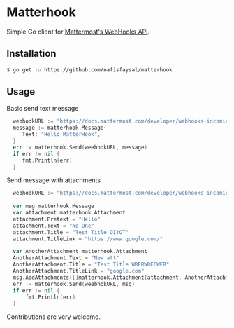 # Matterhook

Simple Go client for [Mattermost's WebHooks API](https://www.mattermost.org/webhooks/).

## Installation
```sh
$ go get -u https://github.com/nafisfaysal/matterhook
```

## Usage

Basic send text message

```go
  webhookURL := "https://docs.mattermost.com/developer/webhooks-incoming.html"
  message := matterhook.Message{
     Text: "Hello MatterHook",
  }
  err := matterhook.Send(weebhokURL, message)
  if err != nil {
     fmt.Println(err)
  }

```

Send message with attachments
```go
  webhookURL := "https://docs.mattermost.com/developer/webhooks-incoming.html"
  
  var msg matterhook.Message
  var attachment matterhook.Attachment
  attachment.Pretext = "Hello"
  attachment.Text = "No One"
  attachment.Title = "Test Title OIYOT"
  attachment.TitleLink = "https://www.google.com/"

  var AnotherAttachment matterhook.Attachment
  AnotherAttachment.Text = "New att"
  AnotherAttachment.Title = "Test Title WRERWREGWER"
  AnotherAttachment.TitleLink = "google.com"
  msg.AddAttachments([]matterhook.Attachment{attachment, AnotherAttachment})
  err := matterhook.Send(weebhokURL, msg)
  if err != nil {
      fmt.Println(err)
  }

```


Contributions are very welcome.
